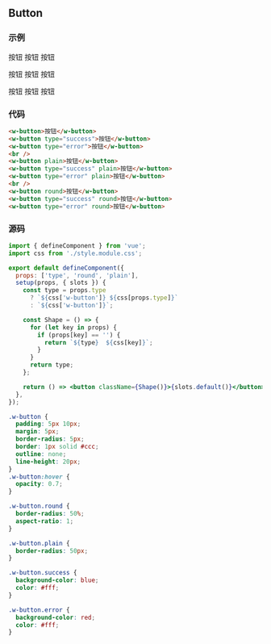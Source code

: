 ## Button

### 示例

<w-button >按钮</w-button>
<w-button type="success">按钮</w-button>
<w-button type="error">按钮</w-button>

<w-button plain>按钮</w-button>
<w-button type="success" plain>按钮</w-button>
<w-button type="error" plain>按钮</w-button>

<w-button round>按钮</w-button>
<w-button type="success" round>按钮</w-button>
<w-button type="error" round>按钮</w-button>


### 代码

```html
<w-button>按钮</w-button>
<w-button type="success">按钮</w-button>
<w-button type="error">按钮</w-button>
<br />
<w-button plain>按钮</w-button>
<w-button type="success" plain>按钮</w-button>
<w-button type="error" plain>按钮</w-button>
<br />
<w-button round>按钮</w-button>
<w-button type="success" round>按钮</w-button>
<w-button type="error" round>按钮</w-button>
```

### 源码

```jsx
import { defineComponent } from 'vue';
import css from './style.module.css';

export default defineComponent({
  props: ['type', 'round', 'plain'],
  setup(props, { slots }) {
    const type = props.type
      ? `${css['w-button']} ${css[props.type]}`
      : `${css['w-button']}`;

    const Shape = () => {
      for (let key in props) {
        if (props[key] == '') {
          return `${type}  ${css[key]}`;
        }
      }
      return type;
    };

    return () => <button className={Shape()}>{slots.default()}</button>;
  },
});
```

```css
.w-button {
  padding: 5px 10px;
  margin: 5px;
  border-radius: 5px;
  border: 1px solid #ccc;
  outline: none;
  line-height: 20px;
}
.w-button:hover {
  opacity: 0.7;
}

.w-button.round {
  border-radius: 50%;
  aspect-ratio: 1;
}

.w-button.plain {
  border-radius: 50px;
}

.w-button.success {
  background-color: blue;
  color: #fff;
}

.w-button.error {
  background-color: red;
  color: #fff;
}
```
